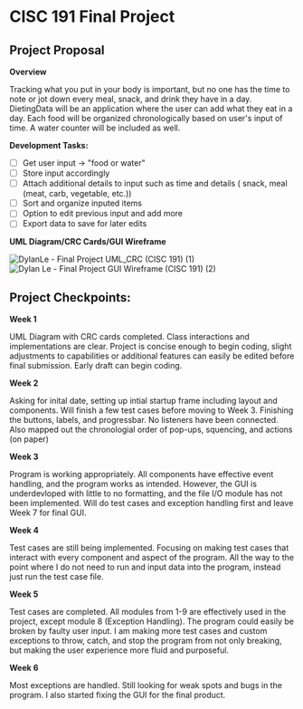 # CISC 191 Final Project

## Project Proposal

**Overview**

Tracking what you put in your body is important, but no one has the time to note or jot down every meal, snack, and drink they have in a day. DietingData will be an application where the user can add what they eat in a day. Each food will be organized chronologically based on user's input of time. A water counter will be included as well.

**Development Tasks:**

- [ ] Get user input -> "food or water"
- [ ] Store input accordingly
- [ ] Attach additional details to input such as time and details ( snack, meal (meat, carb, vegetable, etc.))
- [ ] Sort and organize inputed items
- [ ] Option to edit previous input and add more
- [ ] Export data to save for later edits

**UML Diagram/CRC Cards/GUI Wireframe**

![DylanLe - Final Project UML_CRC (CISC 191) (1)](https://github.com/ExoticButters15/Dieting-Data/assets/68560708/a71963b4-e920-44d6-90a5-15b8c660225b)
![Dylan Le - Final Project GUI Wireframe (CISC 191) (2)](https://github.com/ExoticButters15/Dieting-Data/assets/68560708/14747f06-58c6-45c3-9a9d-1a96193e654a)


## Project Checkpoints:

**Week 1**

UML Diagram with CRC cards completed. Class interactions and implementations are clear. Project is concise enough to begin coding, slight adjustments to capabilities or additional features can easily be edited before final submission. Early draft can begin coding.

**Week 2**

Asking for inital date, setting up intial startup frame including layout and components. Will finish a few test cases before moving to Week 3. Finishing the buttons, labels, and progressbar. No listeners have been connected. Also mapped out the chronologial order of pop-ups, squencing, and actions (on paper)

**Week 3**

Program is working appropriately. All components have effective event handling, and the program works as intended. However, the GUI is underdevloped with little to no formatting, and the file I/O module has not been implemented. Will do test cases and exception handling first and leave Week 7 for final GUI.

**Week 4**

Test cases are still being implemented. Focusing on making test cases that interact with every component and aspect of the program. All the way to the point where I do not need to run and input data into the program, instead just run the test case file.

**Week 5**

Test cases are completed. All modules from 1-9 are effectively used in the project, except module 8 (Exception Handling). The program could easily be broken by faulty user input. I am making more test cases and custom exceptions to throw, catch, and stop the program from not only breaking, but making the user experience more fluid and purposeful.

**Week 6**

Most exceptions are handled. Still looking for weak spots and bugs in the program. I also started fixing the GUI for the final product.
